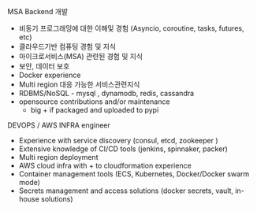 MSA Backend 개발

- 비동기 프로그래밍에 대한 이해및 경험 (Asyncio, coroutine, tasks, futures,  etc)
- 클라우드기반 컴퓨팅 경험 및 지식
- 마이크로서비스(MSA) 관련된 경험 및 지식
- 보안, 데이터 보호
- Docker experience
- Multi region 대응 가능한 서비스관련지식
- RDBMS/NoSQL - mysql , dynamodb, redis, cassandra
- opensource contributions and/or maintenance
  * big + if packaged and uploaded to pypi

DEVOPS / AWS INFRA engineer

- Experience with service discovery (consul, etcd, zookeeper )
- Extensive knowledge of CI/CD tools (jenkins, spinnaker, packer)
- Multi region deployment
- AWS cloud infra with + to cloudformation experience
- Container management tools (ECS, Kubernetes, Docker/Docker swarm mode)
- Secrets management and access solutions (docker secrets, vault, in-house solutions)
